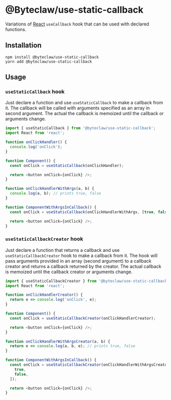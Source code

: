 # @Byteclaw/use-static-callback

Variations of [React](https://github.com/facebook/react) `useCallback` hook that can be used with declared functions.

## Installation

```console
npm install @byteclaw/use-static-callback
yarn add @byteclaw/use-static-callback
```

## Usage

### `useStaticCallback` hook

Just declare a function and use `useStaticCallback` to make a callback from it. The callback will be called with arguments specified as an array in second argument. The actual the callback is memoized until the callback or arguments change.

```js
import { useStaticCallback } from '@byteclaw/use-static-callback';
import React from 'react';

function onClickHandler() {
  console.log('onClick');
}

function Component() {
  const onClick = useStaticCallback(onClickHandler);

  return <button onClick={onClick} />;
}

function onClickHandlerWithArgs(a, b) {
  console.log(a, b); // prints true, false
}

function ComponentWithArgsInCallback() {
  const onClick = useStaticCallback(onClickHandlerWithArgs, [true, false]);

  return <button onClick={onClick} />;
}
```

### `useStaticCallbackCreator` hook

Just declare a function that returns a callback and use `useStaticCallbackCreator` hook to make a callback from it. The hook will pass arguments provided in an array (second argument) to a callback creator and returns a callback returned by the creator. The actual callback is memoized until the callback creator or arguments change.

```js
import { useStaticCallbackCreator } from '@byteclaw/use-static-callback';
import React from 'react';

function onClickHandlerCreator() {
  return e => console.log('onClick', e);
}

function Component() {
  const onClick = useStaticCallbackCreator(onClickHandlerCreator);

  return <button onClick={onClick} />;
}

function onClickHandlerWithArgsCreator(a, b) {
  return e => console.log(a, b, e); // prints true, false
}

function ComponentWithArgsInCallback() {
  const onClick = useStaticCallbackCreator(onClickHandlerWithArgsCreator, [
    true,
    false,
  ]);

  return <button onClick={onClick} />;
}
```
